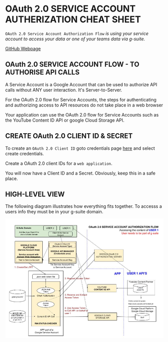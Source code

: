 # OAuth 2.0 SERVICE ACCOUNT AUTHERIZATION CHEAT SHEET

`OAuth 2.0 Service Account Authorization Flow` _is using your
service account to access your data or one of your teams data via g-suite._

[GitHub Webpage](https://jeffdecola.github.io/my-cheat-sheets/)

## OAuth 2.0 SERVICE ACCOUNT FLOW - TO AUTHORISE API CALLS

A Service Account is a Google Account that can be used to
authorize API calls without ANY user interaction. It's Server-to-Server.

For the OAuth 2.0 flow for Service Accounts, the steps for authenticating
and authorizing access to API resources do not take place in a web browser

Your application can use the OAuth 2.0 flow for Service Accounts
such as the YouTube Content ID API or google Cloud Storage API.

## CREATE OAuth 2.0 CLIENT ID & SECRET

To create an `OAuth 2.0 Client ID` goto credentials page
[here](https://console.developers.google.com/projectselector/apis/credentials)
and select create credentials.

Create a OAuth 2.0 client IDs for a `web application`.

You will now have a Client ID and a Secret.  Obviously, keep this in a safe place.

## HIGH-LEVEL VIEW

The following diagram illustrates how everything fits together. To
accesss a users info they must be in your g-suite domain.

![IMAGE - OAuth 2.0 Service Account Authorization Flow - IMAGE](OAuth-2.0-service-account-authorization-flow.jpg)
